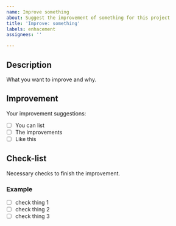 ```yaml
---
name: Improve something
about: Suggest the improvement of something for this project
title: 'Improve: something'
labels: enhacement
assignees: ''

---
```


## Description
What you want to improve and why.

## Improvement
Your improvement suggestions:
- [ ] You can list
- [ ] The improvements
- [ ] Like this

## Check-list
Necessary checks to finish the improvement.
### Example
- [ ] check thing 1
- [ ] check thing 2
- [ ] check thing 3
